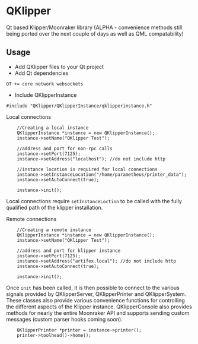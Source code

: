 # QKlipper
Qt based Klipper/Moonraker library (ALPHA - convenience methods still being ported over the next couple of days as well as QML compatability) 


## Usage
- Add QKlipper files to your Qt project
- Add Qt dependencies
```
QT += core network websockets
```
- Include QKlipperInstance
```
#include "QKlipper/QKlipperInstance/qklipperinstance.h"
```

Local connections
```
    //Creating a local instance
    QKlipperInstance *instance = new QKlipperInstance();
    instance->setName("QKlipper Test");

    //address and port for non-rpc calls
    instance->setPort(7125);
    instance->setAddress("localhost"); //do not include http

    //instance location is required for local connections
    instance->setInstanceLocation("/home/parametheus/printer_data");
    instance->setAutoConnect(true);

    instance->init();
```
Local connections require `setInstanceLoction` to be called with the fully qualified path of the klipper installation.

Remote connections
```
    //Creating a remote instance
    QKlipperInstance *instance = new QKlipperInstance();
    instance->setName("QKlipper Test");

    //address and port for klipper instance
    instance->setPort(7125);
    instance->setAddress("artifex.local"); //do not include http
    instance->setAutoConnect(true);

    instance->init();
```

Once `init` has been called, it is then possible to connect to the various signals provided by QKlipperServer, QKlipperPrinter and QKlipperSystem. These classes also provide various convenience functions for controlling the different aspects of the Klipper instance. QKlipperConsole also provides methods for nearly the entire Moonraker API and supports sending custom messages (custom parser hooks coming soon).

```
    QKlipperPrinter *printer = instance->printer();
    printer->toolhead()->home();
```
